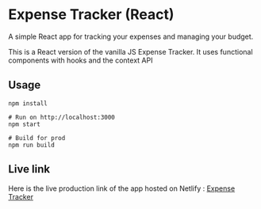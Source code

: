 # Expense Tracker (React)

A simple React app for tracking your expenses and managing your budget.

This is a React version of the vanilla JS Expense Tracker. It uses functional components with hooks and the context API

## Usage
```
npm install

# Run on http://localhost:3000
npm start

# Build for prod
npm run build
```
## Live link

Here is the live production link of the app hosted on Netlify : [Expense Tracker](https://expense-tracker-react-web-app.netlify.app/)

